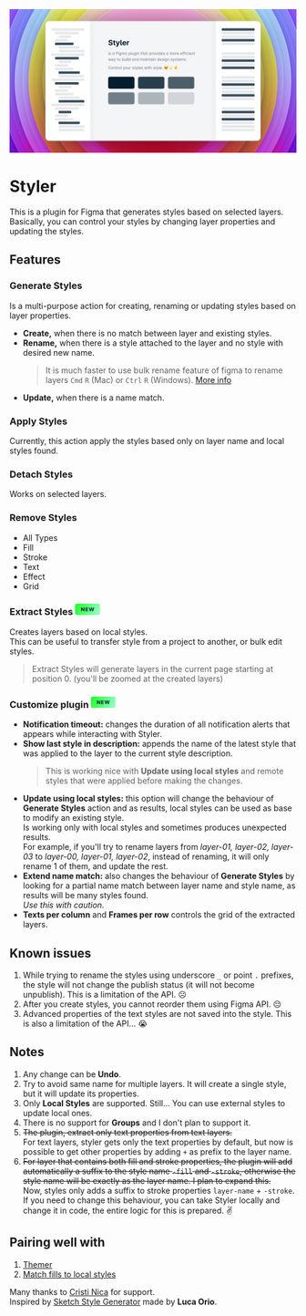 ![cover](thumbnail.png)

# Styler

This is a plugin for Figma that generates styles based on selected layers.  
Basically, you can control your styles by changing layer properties and updating the styles.

## Features

### Generate Styles

Is a multi-purpose action for creating, renaming or updating styles based on layer properties.

- **Create,** when there is no match between layer and existing styles.
- **Rename,** when there is a style attached to the layer and no style with desired new name.
  > It is much faster to use bulk rename feature of figma to rename layers `Cmd` `R` (Mac) or `Ctrl` `R` (Windows).
  > [More info](https://help.figma.com/hc/en-us/articles/360039958934-Rename-Layers)
- **Update,** when there is a name match.

### Apply Styles

Currently, this action apply the styles based only on layer name and local styles found.

### Detach Styles

Works on selected layers.

### Remove Styles

- All Types
- Fill
- Stroke
- Text
- Effect
- Grid

### Extract Styles <img src="tag-new.svg" style="height: 1.25rem;" alt="New">

Creates layers based on local styles.  
This can be useful to transfer style from a project to another, or bulk edit styles.

> Extract Styles will generate layers in the current page starting at position 0. (you'll be zoomed at the created layers)

### Customize plugin <img src="tag-new.svg" style="height: 1.25rem;" alt="New">

- **Notification timeout:** changes the duration of all notification alerts that appears while interacting with Styler.
- **Show last style in description:** appends the name of the latest style that was applied to the layer to the current style description.
  > This is working nice with **Update using local styles** and remote styles that were applied before making the changes.
- **Update using local styles:** this option will change the behaviour of **Generate Styles** action and as results, local styles can be used as base to modify an existing style.  
  Is working only with local styles and sometimes produces unexpected results.  
  For example, if you'll try to rename layers from _layer-01, layer-02, layer-03_ to _layer-00, layer-01, layer-02_, instead of renaming, it will only rename 1 of them, and update the rest.
- **Extend name match:** also changes the behaviour of **Generate Styles** by looking for a partial name match between layer name and style name, as results will be many styles found.  
  _Use this with caution._
- **Texts per column** and **Frames per row** controls the grid of the extracted layers.

## Known issues

1. While trying to rename the styles using underscore `_` or point `.` prefixes, the style will not change the publish status (it will not become unpublish). This is a limitation of the API. ☹️
1. After you create styles, you cannot reorder them using Figma API. 😔
1. Advanced properties of the text styles are not saved into the style. This is also a limitation of the API... 😭

## Notes

1. Any change can be **Undo**.
1. Try to avoid same name for multiple layers. It will create a single style, but it will update its properties.
1. Only **Local Styles** are supported. Still... You can use external styles to update local ones.
1. There is no support for **Groups** and I don't plan to support it.
1. ~~The plugin, extract only text properties from text layers.~~  
   For text layers, styler gets only the text properties by default, but now is possible to get other properties by adding `+` as prefix to the layer name.
1. ~~For layer that contains both fill and stroke properties, the plugin will add automatically a suffix to the style name `-fill` and `-stroke`, otherwise the style name will be exactly as the layer name. I plan to expand this.~~  
   Now, styles only adds a suffix to stroke properties `layer-name` + `-stroke`. If you need to change this behaviour, you can take Styler locally and change it in code, the entire logic for this is prepared. ✌️

## Pairing well with

1. [Themer](https://github.com/thomas-lowry/themer)
1. [Match fills to local styles](https://www.figma.com/community/plugin/783240561193792353/Match-fills-to-local-styles)

Many thanks to [Cristi Nica](https://github.com/cristi9512) for support.  
Inspired by [Sketch Style Generator](https://github.com/lucaorio/sketch-styles-generator) made by **Luca Orio**.
